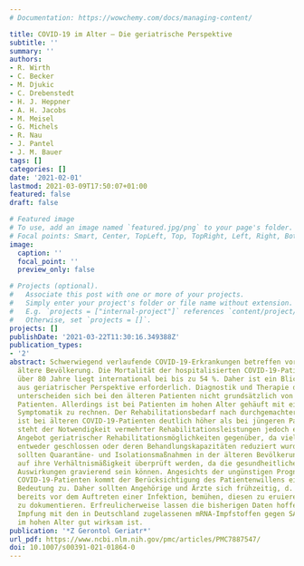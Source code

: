 ```yaml
---
# Documentation: https://wowchemy.com/docs/managing-content/

title: COVID-19 im Alter – Die geriatrische Perspektive
subtitle: ''
summary: ''
authors:
- R. Wirth
- C. Becker
- M. Djukic
- C. Drebenstedt
- H. J. Heppner
- A. H. Jacobs
- M. Meisel
- G. Michels
- R. Nau
- J. Pantel
- J. M. Bauer
tags: []
categories: []
date: '2021-02-01'
lastmod: 2021-03-09T17:50:07+01:00
featured: false
draft: false

# Featured image
# To use, add an image named `featured.jpg/png` to your page's folder.
# Focal points: Smart, Center, TopLeft, Top, TopRight, Left, Right, BottomLeft, Bottom, BottomRight.
image:
  caption: ''
  focal_point: ''
  preview_only: false

# Projects (optional).
#   Associate this post with one or more of your projects.
#   Simply enter your project's folder or file name without extension.
#   E.g. `projects = ["internal-project"]` references `content/project/deep-learning/index.md`.
#   Otherwise, set `projects = []`.
projects: []
publishDate: '2021-03-22T11:30:16.349388Z'
publication_types:
- '2'
abstract: Schwerwiegend verlaufende COVID-19-Erkrankungen betreffen vorwiegend die
  ältere Bevölkerung. Die Mortalität der hospitalisierten COVID-19-Patienten im Alter
  über 80 Jahre liegt international bei bis zu 54 %. Daher ist ein Blick auf die Erkrankung
  aus geriatrischer Perspektive erforderlich. Diagnostik und Therapie der COVID-19-Erkrankung
  unterscheiden sich bei den älteren Patienten nicht grundsätzlich von der bei jüngeren
  Patienten. Allerdings ist bei Patienten im hohen Alter gehäuft mit einer atypischen
  Symptomatik zu rechnen. Der Rehabilitationsbedarf nach durchgemachter Infektion
  ist bei älteren COVID-19-Patienten deutlich höher als bei jüngeren Patienten. Paradoxerweise
  steht der Notwendigkeit vermehrter Rehabilitationsleistungen jedoch ein sinkendes
  Angebot geriatrischer Rehabilitationsmöglichkeiten gegenüber, da viele Abteilungen
  entweder geschlossen oder deren Behandlungskapazitäten reduziert wurden. Generell
  sollten Quarantäne- und Isolationsmaßnahmen in der älteren Bevölkerung verstärkt
  auf ihre Verhältnismäßigkeit überprüft werden, da die gesundheitlichen und emotionalen
  Auswirkungen gravierend sein können. Angesichts der ungünstigen Prognose bei hochaltrigen
  COVID-19-Patienten kommt der Berücksichtigung des Patientenwillens eine besondere
  Bedeutung zu. Daher sollten Angehörige und Ärzte sich frühzeitig, d. h. möglichst
  bereits vor dem Auftreten einer Infektion, bemühen, diesen zu eruieren und angemessen
  zu dokumentieren. Erfreulicherweise lassen die bisherigen Daten hoffen, dass die
  Impfung mit den in Deutschland zugelassenen mRNA-Impfstoffen gegen SARS-CoV‑2 auch
  im hohen Alter gut wirksam ist.
publication: '*Z Gerontol Geriatr*'
url_pdf: https://www.ncbi.nlm.nih.gov/pmc/articles/PMC7887547/
doi: 10.1007/s00391-021-01864-0
---
```

